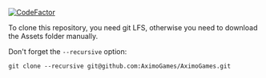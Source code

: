 [![CodeFactor](https://www.codefactor.io/repository/github/aximogames/axengine/badge/master)](https://www.codefactor.io/repository/github/aximogames/axengine/overview/master)

To clone this repository, you need git LFS, otherwise you need to download the Assets folder manually.

Don't forget the `--recursive` option:
```
git clone --recursive git@github.com:AximoGames/AximoGames.git
```

